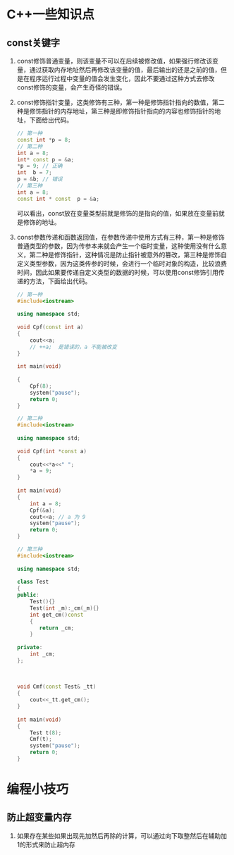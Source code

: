 # C++一些知识点

## const关键字

1. const修饰普通变量，则该变量不可以在后续被修改值，如果强行修改该变量，通过获取内存地址然后再修改该变量的值，最后输出的还是之前的值，但是在程序运行过程中变量的值会发生变化，因此不要通过这种方式去修改const修饰的变量，会产生奇怪的错误。

2. const修饰指针变量，这类修饰有三种，第一种是修饰指针指向的数值，第二种是修饰指针的内存地址，第三种是即修饰指针指向的内容也修饰指针的地址，下面给出代码。

   ```c++
   // 第一种
   const int *p = 8;
   // 第二种
   int a = 8;
   int* const p = &a;
   *p = 9; // 正确
   int  b = 7;
   p = &b; // 错误
   // 第三种
   int a = 8;
   const int * const  p = &a;
   ```

   可以看出，const放在变量类型前就是修饰的是指向的值，如果放在变量前就是修饰的地址。

3. const参数传递和函数返回值，在参数传递中使用方式有三种，第一种是修饰普通类型的参数，因为传参本来就会产生一个临时变量，这种使用没有什么意义，第二种是修饰指针，这种情况是防止指针被意外的篡改，第三种是修饰自定义类型参数，因为这类传参的时候，会进行一个临时对象的构造，比较浪费时间，因此如果要传递自定义类型的数据的时候，可以使用const修饰引用传递的方法，下面给出代码。

   ```c++
   // 第一种
   #include<iostream>
    
   using namespace std;
    
   void Cpf(const int a)
   {
       cout<<a;
       // ++a;  是错误的，a 不能被改变
   }
    
   int main(void)
    
   {
       Cpf(8);
       system("pause");
       return 0;
   }
   
   // 第二种
   #include<iostream>
    
   using namespace std;
    
   void Cpf(int *const a)
   {
       cout<<*a<<" ";
       *a = 9;
   }
    
   int main(void)
   {
       int a = 8;
       Cpf(&a);
       cout<<a; // a 为 9
       system("pause");
       return 0;
   }
   
   // 第三种
   #include<iostream>
    
   using namespace std;
    
   class Test
   {
   public:
       Test(){}
       Test(int _m):_cm(_m){}
       int get_cm()const
       {
          return _cm;
       }
    
   private:
       int _cm;
   };
    
    
    
   void Cmf(const Test& _tt)
   {
       cout<<_tt.get_cm();
   }
    
   int main(void)
   {
       Test t(8);
       Cmf(t);
       system("pause");
       return 0;
   }
   ```


# 编程小技巧

## 防止超变量内存

1. 如果存在某些如果出现先加然后再除的计算，可以通过向下取整然后在辅助加1的形式来防止超内存
